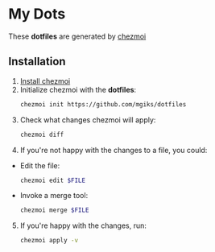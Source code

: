 # My Dots
These **dotfiles** are generated by [chezmoi](https://www.chezmoi.io/)
## Installation
1. [Install chezmoi](https://www.chezmoi.io/install/)
2. Initialize chezmoi with the **dotfiles**:
   ```sh
   chezmoi init https://github.com/mgiks/dotfiles
   ```
3. Check what changes chezmoi will apply:
   ```sh
   chezmoi diff
   ```
4. If you're not happy with the changes to a file, you could:
- Edit the file:
  ```sh
  chezmoi edit $FILE
  ```
- Invoke a merge tool:
  ```sh
  chezmoi merge $FILE
  ```
5. If you're happy with the changes, run:
   ```sh
   chezmoi apply -v
   ```
